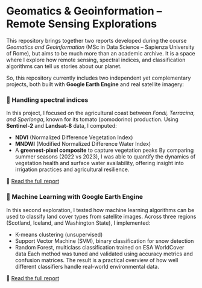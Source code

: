 # Geomatics & Geoinformation – Remote Sensing Explorations
  
This repository brings together two reports developed during the course *Geomatics and Geoinformation* (MSc in Data Science – Sapienza University of Rome), but aims to be much more than an academic archive. It is a space where I explore how remote sensing, spectral indices, and classification algorithms can tell us stories about our planet.

So, this repository currently includes two independent yet complementary projects, both built with **Google Earth Engine** and real satellite imagery:

### 🌱 Handling spectral indices

In this project, I focused on the agricultural coast between *Fondi, Terracina, and Sperlonga*, known for its tomato (pomodorino) production. Using **Sentinel-2** and **Landsat-8** data, I computed:
- **NDVI** (Normalized Difference Vegetation Index)  
- **MNDWI** (Modified Normalized Difference Water Index)  
- A **greenest-pixel composite** to capture vegetation peaks
By comparing summer seasons (2022 vs 2023), I was able to quantify the dynamics of vegetation health and surface water availability, offering insight into irrigation practices and agricultural resilience.

📎 [Read the full report](./reports/GG_Tommasino_Report3.pdf)

### 🧠 Machine Learning with Google Earth Engine

In this second exploration, I tested how machine learning algorithms can be used to classify land cover types from satellite images. Across three regions (Scotland, Iceland, and Washington State), I implemented:
- K-means clustering (unsupervised)  
- Support Vector Machine (SVM), binary classification for snow detection  
- Random Forest, multiclass classification trained on ESA WorldCover data
Each method was tuned and validated using accuracy metrics and confusion matrices. The result is a practical overview of how well different classifiers handle real-world environmental data.

📎 [Read the full report](./reports/GG_Tommasino_Report6.pdf)
